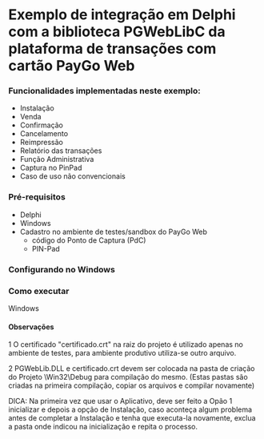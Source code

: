 # Exemplo de integração em Delphi com a biblioteca PGWebLibC da plataforma de transações com cartão PayGo Web

### Funcionalidades implementadas neste exemplo:
  - Instalação
  - Venda
  - Confirmação
  - Cancelamento
  - Reimpressão
  - Relatório das transações
  - Função Administrativa
  - Captura no PinPad
  - Caso de uso não convencionais
  
### Pré-requisitos
  - Delphi 
  - Windows
  - Cadastro no ambiente de testes/sandbox do PayGo Web
    - código do Ponto de Captura (PdC)
    - PIN-Pad

### Configurando no Windows

### Como executar
Windows


#### Observações

1 O certificado "certificado.crt" na raiz do projeto é utilizado apenas no ambiente de testes, para ambiente produtivo utiliza-se outro arquivo.

2 PGWebLib.DLL e certificado.crt devem ser colocada na pasta de criação do Projeto  \Win32\Debug  para compilação do mesmo. (Estas pastas são criadas na primeira compilação, copiar os arquivos e compilar novamente)

DICA:
Na primeira vez que usar o Aplicativo, deve ser feito a Opão 1 inicializar e depois a opção de Instalação, caso aconteça algum problema antes de completar a Instalação e tenha que executa-la novamente, exclua a pasta onde indicou na inicialização e repita o processo.
